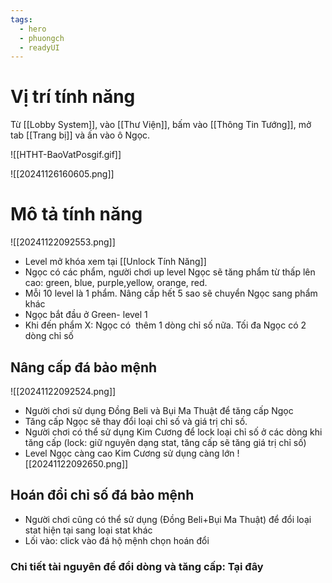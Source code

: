 ```yaml
---
tags:
  - hero
  - phuongch
  - readyUI
---
```

# Vị trí tính năng
Từ [[Lobby System]], vào [[Thư Viện]], bấm vào [[Thông Tin Tướng]], mở tab [[Trang bị]] và ấn vào ô Ngọc.

![[HTHT-BaoVatPosgif.gif]]

![[20241126160605.png]]
# Mô tả tính năng
![[20241122092553.png]]
- Level mở khóa xem tại [[Unlock Tính Năng]]
- Ngọc có các phẩm, người chơi up level Ngọc sẽ tăng phẩm từ thấp lên cao: green, blue, purple,yellow, orange, red.
- Mỗi 10 level là 1 phẩm. Nâng cấp hết 5 sao sẽ chuyển Ngọc sang phẩm khác
- Ngọc bắt đầu ở Green- level 1
- Khi đến phẩm X: Ngọc có  thêm 1 dòng chỉ số nữa. Tối đa Ngọc có 2 dòng chỉ số

## Nâng cấp đá bảo mệnh

![[20241122092524.png]]
- Người chơi sử dụng Đồng Beli và Bụi Ma Thuật để tăng cấp Ngọc
- Tăng cấp Ngọc sẽ thay đổi loại chỉ số và giá trị chỉ số. 
- Người chơi có thể sử dụng Kim Cương để lock loại chỉ số ở các dòng khi tăng cấp (lock: giữ nguyên dạng stat, tăng cấp sẽ tăng giá trị chỉ số)
-  Level Ngọc càng cao Kim Cương sử dụng càng lớn
![[20241122092650.png]]

## Hoán đổi chỉ số đá bảo mệnh
- Người chơi cũng có thể sử dụng (Đồng Beli+Bụi Ma Thuật) để đổi loại stat hiện tại sang loại stat khác
- Lối vào: click vào đá hộ mệnh chọn hoán đổi
### Chi tiết tài nguyên để đổi dòng và tăng cấp: Tại đây


